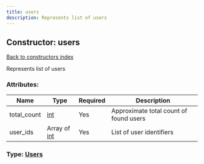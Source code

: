 ```yaml
---
title: users
description: Represents list of users
---
```

## Constructor: users  
[Back to constructors index](index.md)



Represents list of users

### Attributes:

| Name     |    Type       | Required | Description |
|----------|---------------|----------|-------------|
|total\_count|[int](../types/int.md) | Yes|Approximate total count of found users|
|user\_ids|Array of [int](../constructors/int.md) | Yes|List of user identifiers|



### Type: [Users](../types/Users.md)


